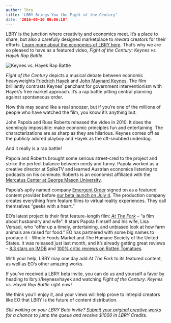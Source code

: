 ```yaml
---
author: lbry
title: 'LBRY Brings You the Fight of the Century’
date: '2016-08-10 00:06:18'
---
```

LBRY is the junction where creativity and economics meet. It’s a place to share, but also a carefully designed marketplace to *reward* creators for their efforts. [Learn more about the economics of LBRY here](https://lbry.io/what). That’s why we are so pleased to have as a featured video, *Fight of the Century: Keynes vs. Hayek Rap Battle.*

![Keynes vs. Hayek Rap Battle](/img/keyneshayek500.png)

*Fight of the Century* depicts a musical debate between economic heavyweights [Friedrich Hayek](https://en.wikipedia.org/wiki/Friedrich_Hayek) and [John Maynard Keynes](https://en.wikipedia.org/wiki/John_Maynard_Keynes). The film brilliantly contrasts Keynes’ penchant for government interventionism with Hayek’s free market approach. It’s a rap battle pitting central planning against spontaneous order.

Now this may sound like a real snoozer, but if you’re one of the millions of people who have watched the film, you know it’s anything but. 

John Papola and Russ Roberts released the video in 2010. It does the seemingly impossible: make economic principles fun and entertaining. The characterizations are as sharp as they are hilarious. Keynes comes off as the publicly adored playboy and Hayek as the oft-snubbed underdog.

And it really is a rap battle! 

Papola and Roberts brought some serious street-cred to the project and strike the perfect balance between nerdy and funny. Papola worked as a creative director at SpikeTV and  learned Austrian economics listening to podcasts on his commute. Roberts is an economist affiliated with the [Mercatus Center at George Mason University](http://mercatus.org/). 

Papola’s aptly named company [Emergent Order](http://emergentorder.com/) signed on as a featured content provider before [our beta launch on July 4](https://lbry.io/news/beta-live-declare-independence-big-media). The production company creates everything from feature films to virtual reality experiences. They call themselves “geeks with a heart.” 

EO’s latest project is their first feature-length film: *[At The Fork](http://www.attheforkfilm.com/)* – “a film about husbandry and wife”. It stars Papola himself and his wife, Lisa Versaci, who “offer up a timely, entertaining, and unbiased look at how farm animals are raised for food.” EO has partnered with some big names to produce it – Whole Foods Market and The Humane Society of the United States. It was released just last month, and it’s already getting great reviews – [8.3 stars on IMDB](http://www.imdb.com/title/tt5726712/) and [100% critic reviews on Rotten Tomatoes](https://www.rottentomatoes.com/m/at_the_fork/).

With your help, LBRY may one day add *At The Fork* to its featured content, as well as EO’s other amazing works. 

If you’ve received a LBRY beta invite, you can do us and yourself a favor by heading to lbry://keynesvhayek and watching *Fight of the Century: Keynes vs. Hayek Rap Battle* right now!

We think you’ll enjoy it, and your views will help prove to intrepid creators like EO that LBRY is the future of content distribution.

*Still waiting on your LBRY Beta invite? [Submit your original creative works](https://lbry.io/publish) for a chance to jump the queue and receive $1000 in LBRY Credits.*


